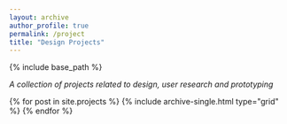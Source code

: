 ```yaml
---
layout: archive
author_profile: true 
permalink: /project 
title: "Design Projects"
---
```


{% include base_path %}

<p>
  <i>A collection of projects related to design, user research and prototyping</i>
</p>

<div class="grid__wrapper">
  {% for post in site.projects %}
    {% include archive-single.html type="grid" %}
  {% endfor %}
</div>
